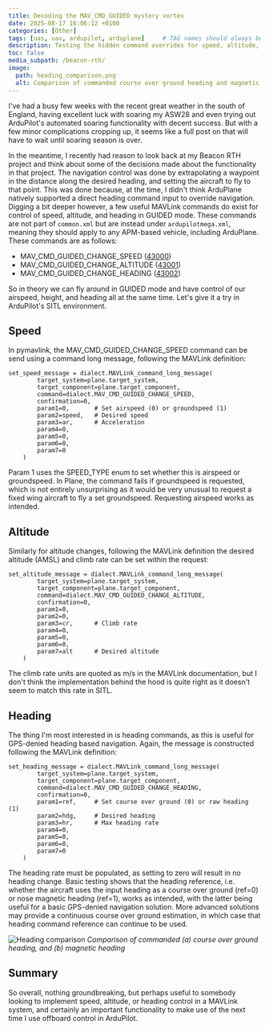 ```yaml
---
title: Decoding the MAV_CMD_GUIDED mystery vortex
date: 2025-08-17 16:06:12 +0100
categories: [Other]
tags: [uas, uav, ardupilot, arduplane]     # TAG names should always be lowercase
description: Testing the hidden command overrides for speed, altitude, and heading
toc: false
media_subpath: /beacon-rth/
image:
  path: heading_comparison.png
  alt: Comparison of commanded course over ground heading and magnetic heading
---
```


I've had a busy few weeks with the recent great weather in the south of England, having excellent luck with soaring my ASW28 and even trying out ArduPilot's automated soaring functionality with decent success. But with a few minor complications cropping up, it seems like a full post on that will have to wait until soaring season is over.

In the meantime, I recently had reason to look back at my Beacon RTH project and think about some of the decisions made about the functionality in that project. The navigation control was done by extrapolating a waypoint in the distance along the desired heading, and setting the aircraft to fly to that point. This was done because, at the time, I didn't think ArduPlane natively supported a direct heading command input to override navigation. Digging a bit deeper however, a few useful MAVLink commands do exist for control of speed, altitude, and heading in GUIDED mode. These commands are not part of `common.xml` but are instead under `ardupilotmega.xml`, meaning they should apply to any APM-based vehicle, including ArduPlane. These commands are as follows:

- MAV_CMD_GUIDED_CHANGE_SPEED ([43000](https://mavlink.io/en/messages/ardupilotmega.html#MAV_CMD_GUIDED_CHANGE_SPEED))
- MAV_CMD_GUIDED_CHANGE_ALTITUDE ([43001](https://mavlink.io/en/messages/ardupilotmega.html#MAV_CMD_GUIDED_CHANGE_ALTITUDE))
- MAV_CMD_GUIDED_CHANGE_HEADING ([43002](https://mavlink.io/en/messages/ardupilotmega.html#MAV_CMD_GUIDED_CHANGE_HEADING))

So in theory we can fly around in GUIDED mode and have control of our airspeed, height, and heading all at the same time. Let's give it a try in ArduPilot's SITL environment.

## Speed

In pymavlink, the MAV_CMD_GUIDED_CHANGE_SPEED command can be send using a command long message, following the MAVLink definition:

```
set_speed_message = dialect.MAVLink_command_long_message(
        target_system=plane.target_system,
        target_component=plane.target_component,
        command=dialect.MAV_CMD_GUIDED_CHANGE_SPEED,
        confirmation=0,
        param1=0,       # Set airspeed (0) or groundspeed (1)
        param2=speed,   # Desired speed
        param3=ar,      # Acceleration
        param4=0,
        param5=0,
        param6=0,
        param7=0
    )
```

Param 1 uses the SPEED_TYPE enum to set whether this is airspeed or groundspeed. In Plane, the command fails if groundspeed is requested, which is not entirely unsurprising as it would be very unusual to request a fixed wing aircraft to fly a set groundspeed. Requesting airspeed works as intended.

## Altitude

Similarly for altitude changes, following the MAVLink definition the desired altitude (AMSL) and climb rate can be set within the request:

```
set_altitude_message = dialect.MAVLink_command_long_message(
        target_system=plane.target_system,
        target_component=plane.target_component,
        command=dialect.MAV_CMD_GUIDED_CHANGE_ALTITUDE,
        confirmation=0,
        param1=0,
        param2=0,
        param3=cr,      # Climb rate
        param4=0,
        param5=0,
        param6=0,
        param7=alt      # Desired altitude
    )
```

The climb rate units are quoted as m/s in the MAVLink documentation, but I don't think the implementation behind the hood is quite right as it doesn't seem to match this rate in SITL.

## Heading

The thing I'm most interested in is heading commands, as this is useful for GPS-denied heading based navigation. Again, the message is constructed following the MAVLink definition:

```
set_heading_message = dialect.MAVLink_command_long_message(
        target_system=plane.target_system,
        target_component=plane.target_component,
        command=dialect.MAV_CMD_GUIDED_CHANGE_HEADING,
        confirmation=0,
        param1=ref,     # Set course over ground (0) or raw heading (1)
        param2=hdg,     # Desired heading
        param3=hr,      # Max heading rate
        param4=0,
        param5=0,
        param6=0,
        param7=0
    )
```

The heading rate must be populated, as setting to zero will result in no heading change. Basic testing shows that the heading reference, i.e. whether the aircraft uses the input heading as a course over ground (ref=0) or nose magnetic heading (ref=1), works as intended, with the latter being useful for a basic GPS-denied navigation solution. More advanced solutions may provide a continuous course over ground estimation, in which case that heading command reference can continue to be used.

![Heading comparison](heading_comparison.png)
_Comparison of commanded (a) course over ground heading, and (b) magnetic heading_

## Summary

So overall, nothing groundbreaking, but perhaps useful to somebody looking to implement speed, altitude, or heading control in a MAVLink system, and certainly an important functionality to make use of the next time I use offboard control in ArduPilot.